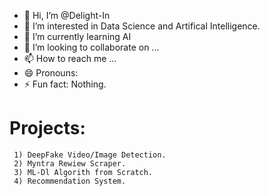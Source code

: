 - 👋 Hi, I’m @Delight-In
- 👀 I’m interested in Data Science and Artifical Intelligence.
- 🌱 I’m currently learning AI
- 💞️ I’m looking to collaborate on ...
- 📫 How to reach me ...
- 😄 Pronouns: 
- ⚡ Fun fact: Nothing.

# Projects:

     1) DeepFake Video/Image Detection.
     2) Myntra Rewiew Scraper.
     3) ML-Dl Algorith from Scratch.
     4) Recommendation System.

